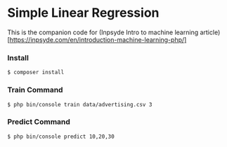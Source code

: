 # Simple Linear Regression
This is the companion code for (Inpsyde Intro to machine learning article)[https://inpsyde.com/en/introduction-machine-learning-php/]

### Install
```
$ composer install
```

### Train Command
```
$ php bin/console train data/advertising.csv 3
```

### Predict Command
```
$ php bin/console predict 10,20,30
```
